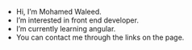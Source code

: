 -  Hi, I’m Mohamed Waleed.
-  I’m interested in front end developer.
-  I’m currently learning angular.
-  You can contact me through the links on the page.

<!---
Mo-waleed/Mo-waleed is a ✨ special ✨ repository because its `README.md` (this file) appears on your GitHub profile.
You can click the Preview link to take a look at your changes.
--->
